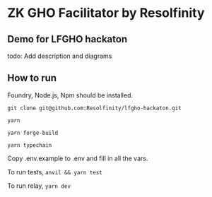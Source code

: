 # ZK GHO Facilitator by Resolfinity

## Demo for LFGHO hackaton

todo: Add description and diagrams

## How to run

Foundry, Node.js, Npm should be installed.

```
git clone git@github.com:Resolfinity/lfgho-hackaton.git

yarn

yarn forge-build

yarn typechain

```

Copy .env.example to .env and fill in all the vars.

To run tests, `anvil && yarn test`

To run relay, `yarn dev`
